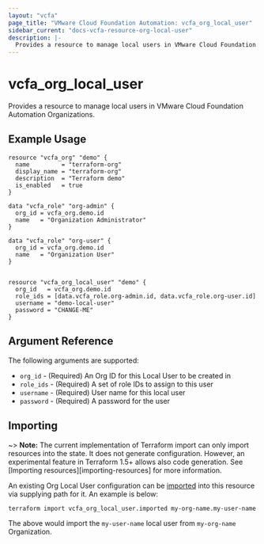 ```yaml
---
layout: "vcfa"
page_title: "VMware Cloud Foundation Automation: vcfa_org_local_user"
sidebar_current: "docs-vcfa-resource-org-local-user"
description: |-
  Provides a resource to manage local users in VMware Cloud Foundation Automation Organizations.
---
```


# vcfa\_org\_local\_user

Provides a resource to manage local users in VMware Cloud Foundation Automation Organizations.

## Example Usage

```hcl
resource "vcfa_org" "demo" {
  name         = "terraform-org"
  display_name = "terraform-org"
  description  = "Terraform demo"
  is_enabled   = true
}

data "vcfa_role" "org-admin" {
  org_id = vcfa_org.demo.id
  name   = "Organization Administrator"
}

data "vcfa_role" "org-user" {
  org_id = vcfa_org.demo.id
  name   = "Organization User"
}


resource "vcfa_org_local_user" "demo" {
  org_id   = vcfa_org.demo.id
  role_ids = [data.vcfa_role.org-admin.id, data.vcfa_role.org-user.id]
  username = "demo-local-user"
  password = "CHANGE-ME"
}
```

## Argument Reference

The following arguments are supported:

- `org_id` - (Required) An Org ID for this Local User to be created in 
- `role_ids` - (Required) A set of role IDs to assign to this user
- `username` - (Required) User name for this local user
- `password` - (Required) A password for the user

## Importing

~> **Note:** The current implementation of Terraform import can only import resources into the
state. It does not generate configuration. However, an experimental feature in Terraform 1.5+ allows
also code generation. See [Importing resources][importing-resources] for more information.

An existing Org Local User configuration can be [imported][docs-import] into this resource via
supplying path for it. An example is below:

[docs-import]: https://www.terraform.io/docs/import/

```
terraform import vcfa_org_local_user.imported my-org-name.my-user-name
```

The above would import the `my-user-name` local user from  `my-org-name` Organization.
